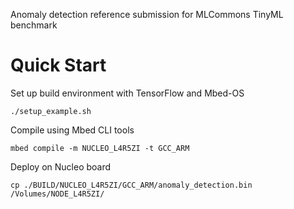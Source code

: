 Anomaly detection reference submission for MLCommons TinyML benchmark

Quick Start
===========

Set up build environment with TensorFlow and Mbed-OS

    ./setup_example.sh

Compile using Mbed CLI tools

    mbed compile -m NUCLEO_L4R5ZI -t GCC_ARM

Deploy on Nucleo board

    cp ./BUILD/NUCLEO_L4R5ZI/GCC_ARM/anomaly_detection.bin /Volumes/NODE_L4R5ZI/
